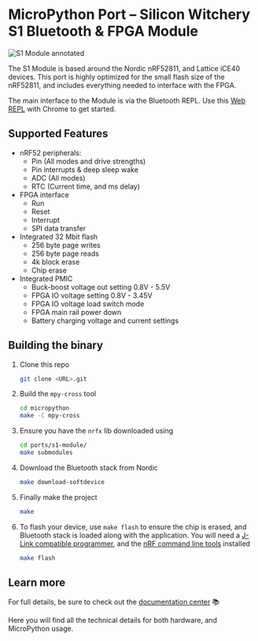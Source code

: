 # MicroPython Port – Silicon Witchery S1 Bluetooth & FPGA Module

![S1 Module annotated](https://docs.siliconwitchery.com/images/annotated-module.png)

The S1 Module is based around the Nordic nRF52811, and Lattice iCE40 devices. This port is highly optimized for the small flash size of the nRF52811, and includes everything needed to interface with the FPGA.

The main interface to the Module is via the Bluetooth REPL. Use this [Web REPL](https://repl.siliconwitchery.com/) with Chrome to get started.

## Supported Features
- nRF52 peripherals:
    - Pin (All modes and drive strengths)
    - Pin interrupts & deep sleep wake
    - ADC (All modes)
    - RTC (Current time, and ms delay)
- FPGA interface
    - Run
    - Reset
    - Interrupt
    - SPI data transfer
- Integrated 32 Mbit flash
    - 256 byte page writes
    - 256 byte page reads
    - 4k block erase
    - Chip erase
- Integrated PMIC
    - Buck-boost voltage out setting 0.8V - 5.5V
    - FPGA IO voltage setting 0.8V - 3.45V
    - FPGA IO voltage load switch mode
    - FPGA main rail power down
    - Battery charging voltage and current settings


## Building the binary

1. Clone this repo

    ```bash
    git clone <URL>.git
    ```

1. Build the `mpy-cross` tool

    ```bash
    cd micropython
    make -C mpy-cross
    ```

1. Ensure you have the `nrfx` lib downloaded using

    ```bash
    cd ports/s1-module/
    make submodules
    ```

1. Download the Bluetooth stack from Nordic

    ```bash
    make download-softdevice
    ```

1. Finally make the project

    ```bash
    make
    ```

1. To flash your device, use `make flash` to ensure the chip is erased, and Bluetooth stack is loaded along with the application. You will need a [J-Link compatible programmer](https://docs.siliconwitchery.com/s1-popout-board/s1-popout-board/#programming), and the [nRF command line tools](https://www.nordicsemi.com/Products/Development-tools/nrf-command-line-tools/download) installed

    ```bash
    make flash
    ```

## Learn more

For full details, be sure to check out the [documentation center](https://docs.siliconwitchery.com) 📚

Here you will find all the technical details for both hardware, and MicroPython usage.